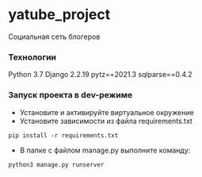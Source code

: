 # yatube_project
Социальная сеть блогеров
### Технологии
Python 3.7
Django 2.2.19
pytz==2021.3
sqlparse==0.4.2
### Запуск проекта в dev-режиме
- Установите и активируйте виртуальное окружение
- Установите зависимости из файла requirements.txt
```
pip install -r requirements.txt
``` 
- В папке с файлом manage.py выполните команду:
```
python3 manage.py runserver
``` 